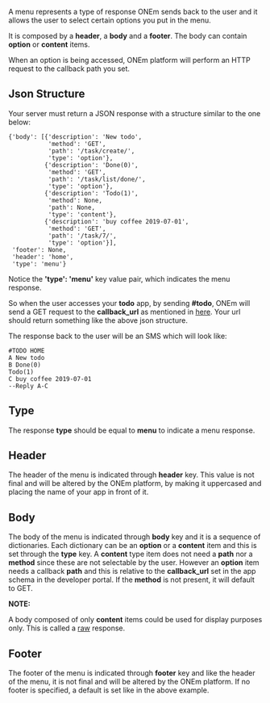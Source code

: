 A menu represents a type of response ONEm sends back to the user and it allows the user to select certain options you put in the menu.

It is composed by a **header**, a **body** and a **footer**. The body can contain **option** or **content** items.

When an option is being accessed, ONEm platform will perform an HTTP request to the callback path you set.

## Json Structure

Your server must return a JSON response with a structure similar to the one below:

```
{'body': [{'description': 'New todo',
           'method': 'GET',
           'path': '/task/create/',
           'type': 'option'},
          {'description': 'Done(0)',
           'method': 'GET',
           'path': '/task/list/done/',
           'type': 'option'},
          {'description': 'Todo(1)',
           'method': None,
           'path': None,
           'type': 'content'},
          {'description': 'buy coffee 2019-07-01',
           'method': 'GET',
           'path': '/task/7/',
           'type': 'option'}],
 'footer': None,
 'header': 'home',
 'type': 'menu'}
```

Notice the **'type': 'menu'** key value pair, which indicates the menu response.

So when the user accesses your **todo** app, by sending **#todo**, ONEm will send a GET request to the **callback_url** as mentioned in [here](/bird-eye/). Your url should return something like the above json structure.

The response back to the user will be an SMS which will look like:

```
#TODO HOME
A New todo
B Done(0)
Todo(1)
C buy coffee 2019-07-01
--Reply A-C
```


## Type
The response **type** should be equal to **menu** to indicate a menu response.


## Header
The header of the menu is indicated through **header** key. This value is not final and will be altered by the ONEm platform, by making it uppercased and placing the name of your app in front of it.


## Body
The body of the menu is indicated through **body** key and it is a sequence of dictionaries. Each dictionary can be an **option** or a **content** item and this is set through the **type** key. A **content** type item does not need a **path** nor a **method** since these are not selectable by the user. However an **option** item needs a callback **path** and this is relative to the **callback_url** set in the app schema in the developer portal. If the **method** is not present, it will default to GET.


**NOTE:**

A body composed of only **content** items could be used for display purposes only. This is called a [raw](/building/raw/) response.

## Footer
The footer of the menu is indicated through **footer** key and like the header of the menu, it is not final and will be altered by the ONEm platform. If no footer is specified, a default is set like in the above example.
